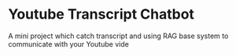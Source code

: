 # Youtube Transcript Chatbot
A mini project which catch transcript and using RAG base system to communicate with your Youtube vide
